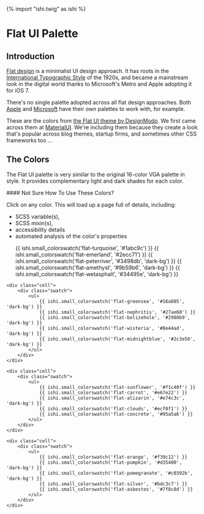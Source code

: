 {% import "ishi.twig" as ishi %}
# Flat UI Palette

## Introduction

[Flat design](https://en.wikipedia.org/wiki/Flat_design) is a minimalist UI design approach. It has roots in the [International Typographic Style](https://en.wikipedia.org/wiki/International_Typographic_Style) of the 1920s, and became a mainstream look in the digital world thanks to Microsoft's Metro and Apple adopting it for iOS 7.

There's no single palette adopted across all flat design approaches. Both [Apple](apple-palette.html) and [Microsoft](microsoft-palette.html) have their own palettes to work with, for example.

These are the colors from [the Flat UI theme by DesignModo](http://designmodo.github.io/Flat-UI/). We first came across them at [MaterialUI](https://www.materialui.co). We're including them because they create a look that's popular across blog themes, startup firms, and sometimes other CSS frameworks too ...

## The Colors

The Flat UI palette is very similar to the original 16-color VGA palette in style. It provides complementary light and dark shades for each color.

<div class="callout info" markdown="1">
#### Not Sure How To Use These Colors?

Click on any color. This will load up a page full of details, including:

- SCSS variable(s),
- SCSS mixin(s),
- accessibility details
- automated analysis of the color's properties
</div>

<div class="grid">
    <div class="cell">
        <div class="swatch">
            <ul>
                {{ ishi.small_colorswatch('flat-turquoise', '#1abc9c') }}
                {{ ishi.small_colorswatch('flat-emerland', '#2ecc71') }}
                {{ ishi.small_colorswatch('flat-peterriver', '#3498db', 'dark-bg') }}
                {{ ishi.small_colorswatch('flat-amethyst', '#9b59b6', 'dark-bg') }}
                {{ ishi.small_colorswatch('flat-wetasphalt', '#34495e', 'dark-bg') }}
            </ul>
        </div>
    </div>

    <div class="cell">
        <div class="swatch">
            <ul>
                {{ ishi.small_colorswatch('flat-greensea', '#16a085', 'dark-bg') }}
                {{ ishi.small_colorswatch('flat-nephritis', '#27ae60') }}
                {{ ishi.small_colorswatch('flat-belizehole', '#2980b9', 'dark-bg') }}
                {{ ishi.small_colorswatch('flat-wisteria', '#8e44ad', 'dark-bg') }}
                {{ ishi.small_colorswatch('flat-midnightblue', '#2c3e50', 'dark-bg') }}
            </ul>
        </div>
    </div>

    <div class="cell">
        <div class="swatch">
            <ul>
                {{ ishi.small_colorswatch('flat-sunflower', '#f1c40f') }}
                {{ ishi.small_colorswatch('flat-carrot', '#e67e22') }}
                {{ ishi.small_colorswatch('flat-alizarin', '#e74c3c', 'dark-bg') }}
                {{ ishi.small_colorswatch('flat-clouds', '#ecf0f1') }}
                {{ ishi.small_colorswatch('flat-concrete', '#95a5a6') }}
            </ul>
        </div>
    </div>

    <div class="cell">
        <div class="swatch">
            <ul>
                {{ ishi.small_colorswatch('flat-orange', '#f39c12') }}
                {{ ishi.small_colorswatch('flat-pumpkin', '#d35400', 'dark-bg') }}
                {{ ishi.small_colorswatch('flat-pomegranate', '#c0392b', 'dark-bg') }}
                {{ ishi.small_colorswatch('flat-silver', '#bdc3c7') }}
                {{ ishi.small_colorswatch('flat-asbestos', '#7f8c8d') }}
            </ul>
        </div>
    </div>
</div>